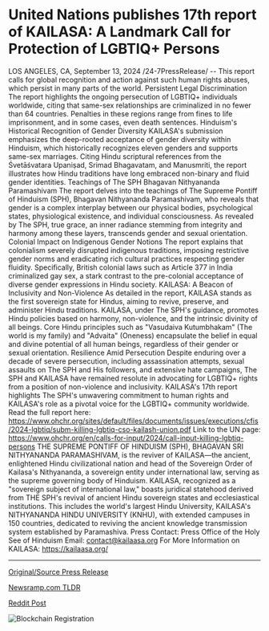 # United Nations publishes 17th report of KAILASA: A Landmark Call for Protection of LGBTIQ+ Persons

LOS ANGELES, CA, September 13, 2024 /24-7PressRelease/ -- This report calls for global recognition and action against such human rights abuses, which persist in many parts of the world.  Persistent Legal Discrimination The report highlights the ongoing persecution of LGBTIQ+ individuals worldwide, citing that same-sex relationships are criminalized in no fewer than 64 countries.  Penalties in these regions range from fines to life imprisonment, and in some cases, even death sentences.   Hinduism's Historical Recognition of Gender Diversity KAILASA's submission emphasizes the deep-rooted acceptance of gender diversity within Hinduism, which historically recognizes eleven genders and supports same-sex marriages.  Citing Hindu scriptural references from the Śvetāśvatara Upaniṣad, Srimad Bhagavatam, and Manusmriti, the report illustrates how Hindu traditions have long embraced non-binary and fluid gender identities.  Teachings of The SPH Bhagavan Nithyananda Paramashivam The report delves into the teachings of The Supreme Pontiff of Hinduism (SPH), Bhagavan Nithyananda Paramashivam, who reveals that gender is a complex interplay between our physical bodies, psychological states, physiological existence, and individual consciousness.  As revealed by The SPH, true grace, an inner radiance stemming from integrity and harmony among these layers, transcends gender and sexual orientation.  Colonial Impact on Indigenous Gender Notions The report explains that colonialism severely disrupted indigenous traditions, imposing restrictive gender norms and eradicating rich cultural practices respecting gender fluidity.  Specifically, British colonial laws such as Article 377 in India criminalized gay sex, a stark contrast to the pre-colonial acceptance of diverse gender expressions in Hindu society.   KAILASA: A Beacon of Inclusivity and Non-Violence As detailed in the report, KAILASA stands as the first sovereign state for Hindus, aiming to revive, preserve, and administer Hindu traditions.   KAILASA, under The SPH's guidance, promotes Hindu policies based on harmony, non-violence, and the intrinsic divinity of all beings.  Core Hindu principles such as "Vasudaiva Kutumbhakam" (The world is my family) and "Advaita" (Oneness) encapsulate the belief in equal and divine potential of all human beings, regardless of their gender or sexual orientation.  Resilience Amid Persecution Despite enduring over a decade of severe persecution, including assassination attempts, sexual assaults on The SPH and His followers, and extensive hate campaigns, The SPH and KAILASA have remained resolute in advocating for LGBTIQ+ rights from a position of non-violence and inclusivity.  KAILASA's 17th report highlights The SPH's unwavering commitment to human rights and KAILASA's role as a pivotal voice for the LGBTIQ+ community worldwide.  Read the full report here: https://www.ohchr.org/sites/default/files/documents/issues/executions/cfis/2024-lgbtiq/subm-killing-lgbtiq-cso-kailash-union.pdf  Link to the UN page:  https://www.ohchr.org/en/calls-for-input/2024/call-input-killing-lgbtiq-persons  THE SUPREME PONTIFF OF HINDUISM (SPH), BHAGAVAN SRI NITHYANANDA PARAMASHIVAM, is the reviver of KAILASA—the ancient, enlightened Hindu civilizational nation and head of the Sovereign Order of Kailasa's Nithyananda, a sovereign entity under international law, serving as the supreme governing body of Hinduism.  KAILASA, recognized as a "sovereign subject of international law," boasts juridical statehood derived from THE SPH's revival of ancient Hindu sovereign states and ecclesiastical institutions. This includes the world's largest Hindu University, KAILASA's NITHYANANDA HINDU UNIVERSITY (KNHU), with extended campuses in 150 countries, dedicated to reviving the ancient knowledge transmission system established by Paramashiva.  Press Contact: Press Office of the Holy See of Hinduism Email: contact@kailaasa.org For More Information on KAILASA: https://kailaasa.org/ 

---

[Original/Source Press Release](https://www.24-7pressrelease.com/press-release/514256/united-nations-publishes-17th-report-of-kailasa-a-landmark-call-for-protection-of-lgbtiq-persons)
                    

[Newsramp.com TLDR](None) 



[Reddit Post](https://www.reddit.com/r/Lifestyle_Culture/comments/1ffot6a/global_report_calls_for_action_against_lgbtiq/) 



![Blockchain Registration](https://cdn.newsramp.app/24-7PressRelease/qrcode/249/13/pintrDkr.webp)